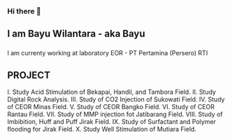 ### Hi there 👋

## I am Bayu Wilantara - aka Bayu

###
I am currenty working at laboratory EOR - PT Pertamina (Persero) RTI

## PROJECT

I. Study Acid Stimulation of Bekapai, Handil, and Tambora Field.
II. Study Digital Rock Analysis.
III. Study of CO2 Injection of Sukowati Field.
IV. Study of CEOR Minas Field.
V. Study of CEOR Bangko Field.
VI. Study of CEOR Rantau Field.
VII. Study of MMP injection fot Jatibarang Field.
VIII. Study of Imbibition, Huff and Puff Jirak Field.
IX. Study of Surfactant and Polymer flooding for Jirak
Field.
X. Study Well Stimulation of Mutiara Field.
